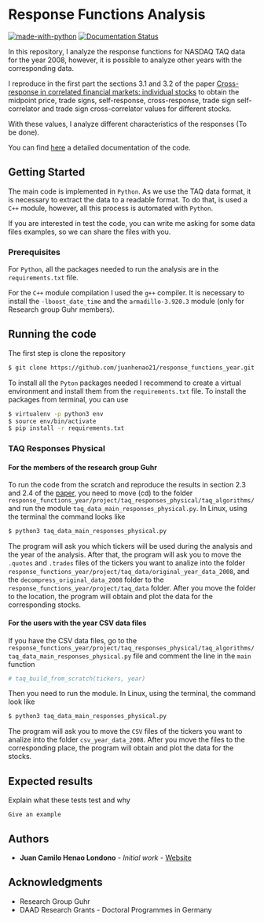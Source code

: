 # Response Functions Analysis

[![made-with-python](https://img.shields.io/badge/Made%20with-Python-1f425f.svg)](https://www.python.org/)
[![Documentation Status](https://readthedocs.org/projects/ansicolortags/badge/?version=latest)](https://response-functions-year.readthedocs.io/en/latest/)

In this repository, I analyze the response functions for NASDAQ TAQ data for
the year 2008, however, it is possible to analyze other years with the
corresponding data.

I reproduce in the first part the sections 3.1 and 3.2 of the paper
[Cross-response in correlated financial markets: individual stocks](https://link.springer.com/content/pdf/10.1140/epjb/e2016-60818-y.pdf)
to obtain the midpoint price, trade signs, self-response, cross-response, trade
sign self-correlator and trade sign cross-correlator values for different
stocks.

With these values, I analyze different characteristics of the responses (To be
done).

You can find [here](https://response-functions-year.readthedocs.io/en/latest/)
a detailed documentation of the code.

## Getting Started

The main code is implemented in `Python`. As we use the TAQ data format, it is
necessary to extract the data to a readable format. To do that, is used a `C++`
module, however, all this process is automated with `Python`.

If you are interested in test the code, you can write me asking for some data
files examples, so we can share the files with you.

### Prerequisites

For `Python`, all the packages needed to run the analysis are in the
`requirements.txt` file.

For the `C++` module compilation I used the `g++` compiler. It is necessary to
install the `-lboost_date_time` and the `armadillo-3.920.3` module (only for
Research group Guhr members).

## Running the code

The first step is clone the repository

```bash
$ git clone https://github.com/juanhenao21/response_functions_year.git
```

To install all the `Pyton` packages needed I recommend to create a virtual
environment and install them from the `requirements.txt` file. To install the
packages from terminal, you can use

```bash
$ virtualenv -p python3 env
$ source env/bin/activate
$ pip install -r requirements.txt
```

### TAQ Responses Physical

#### For the members of the research group Guhr

To run the code from the scratch and reproduce the results in section 2.3 and
2.4 of the
[paper](https://link.springer.com/content/pdf/10.1140/epjb/e2016-60818-y.pdf),
you need to move (cd) to the folder
`response_functions_year/project/taq_responses_physical/taq_algorithms/` and run the
module `taq_data_main_responses_physical.py`. In Linux, using the terminal the
command looks like

```bash
$ python3 taq_data_main_responses_physical.py
```

The program will ask you which tickers will be used during the analysis and the
year of the analysis. After that, the program will ask you to move the
`.quotes` and `.trades` files of the tickers you want to analize into the
folder `response_functions_year/project/taq_data/original_year_data_2008`, and
the `decompress_original_data_2008` folder to the
`response_functions_year/project/taq_data` folder.
After you move the folder to the location, the program will obtain and plot the
data for the corresponding stocks.

#### For the users with the year CSV data files

If you have the CSV data files, go to the
`response_functions_year/project/taq_responses_physical/taq_algorithms/taq_data_main_responses_physical.py`
file and comment the line in the `main` function

```Python
# taq_build_from_scratch(tickers, year)
```

Then you need to run the module. In Linux, using the terminal, the command look
like

```bash
$ python3 taq_data_main_responses_physical.py
```

The program will ask you to move the `CSV` files of the tickers you want to
analize into the folder `csv_year_data_2008`.
After you move the files to the corresponding place, the program will obtain
and plot the data for the stocks.

## Expected results

Explain what these tests test and why

```
Give an example
```

## Authors

* **Juan Camilo Henao Londono** - *Initial work* - [Website](https://juanhenao21.github.io)

## Acknowledgments

* Research Group Guhr
* DAAD Research Grants - Doctoral Programmes in Germany
